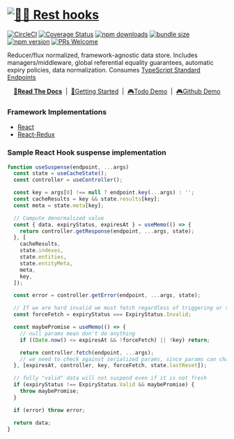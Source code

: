 # [![🛌🎣 Rest hooks](../../packages/rest-hooks/rest_hooks_logo_and_text.svg?sanitize=true)](https://resthooks.io)

[![CircleCI](https://circleci.com/gh/data-client/rest-hooks/tree/master.svg?style=shield)](https://circleci.com/gh/data-client/rest-hooks)
[![Coverage Status](https://img.shields.io/codecov/c/gh/data-client/rest-hooks/master.svg?style=flat-square)](https://app.codecov.io/gh/data-client/rest-hooks?branch=master)
[![npm downloads](https://img.shields.io/npm/dt/@rest-hooks/core.svg?style=flat-square)](https://www.npmjs.com/package/@rest-hooks/core)
[![bundle size](https://img.shields.io/bundlephobia/minzip/@rest-hooks/core?style=flat-square)](https://bundlephobia.com/result?p=@rest-hooks/core)
[![npm version](https://img.shields.io/npm/v/@rest-hooks/core.svg?style=flat-square)](https://www.npmjs.com/package/@rest-hooks/core)
[![PRs Welcome](https://img.shields.io/badge/PRs-welcome-brightgreen.svg?style=flat-square)](http://makeapullrequest.com)

Reducer/flux normalized, framework-agnostic data store. Includes managers/middleware, global referential equality guarantees,
automatic expiry policies, data normalization. Consumes [TypeScript Standard Endpoints](https://www.npmjs.com/package/@rest-hooks/endpoint)

<div align="center">

**[📖Read The Docs](https://resthooks.io/docs)** &nbsp;|&nbsp; [🏁Getting Started](https://resthooks.io/docs/getting-started/installation) &nbsp;|&nbsp;
[🎮Todo Demo](https://stackblitz.com/github/data-client/rest-hooks/tree/rest-hooks-site/examples/todo-app?file=src%2Fpages%2FHome%2FTodoList.tsx) &nbsp;|&nbsp;
[🎮Github Demo](https://stackblitz.com/github/data-client/rest-hooks/tree/rest-hooks-site/examples/github-app?file=src%2Fpages%2FIssueList.tsx)

</div>

### Framework Implementations

- [React](https://www.npmjs.com/package/@rest-hooks/react)
- [React-Redux](https://www.npmjs.com/package/@rest-hooks/redux)

### Sample React Hook suspense implementation

```typescript
function useSuspense(endpoint, ...args)
  const state = useCacheState();
  const controller = useController();

  const key = args[0] !== null ? endpoint.key(...args) : '';
  const cacheResults = key && state.results[key];
  const meta = state.meta[key];

  // Compute denormalized value
  const { data, expiryStatus, expiresAt } = useMemo(() => {
    return controller.getResponse(endpoint, ...args, state);
  }, [
    cacheResults,
    state.indexes,
    state.entities,
    state.entityMeta,
    meta,
    key,
  ]);

  const error = controller.getError(endpoint, ...args, state);

  // If we are hard invalid we must fetch regardless of triggering or staleness
  const forceFetch = expiryStatus === ExpiryStatus.Invalid;

  const maybePromise = useMemo(() => {
    // null params mean don't do anything
    if ((Date.now() <= expiresAt && !forceFetch) || !key) return;

    return controller.fetch(endpoint, ...args);
    // we need to check against serialized params, since params can change frequently
  }, [expiresAt, controller, key, forceFetch, state.lastReset]);

  // fully "valid" data will not suspend even if it is not fresh
  if (expiryStatus !== ExpiryStatus.Valid && maybePromise) {
    throw maybePromise;
  }

  if (error) throw error;

  return data;
}
```
